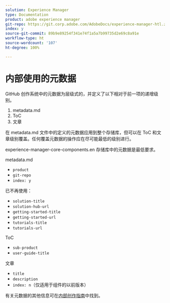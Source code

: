 ```yaml
---
solution: Experience Manager
type: Documentation
product: adobe experience manager
git-repo: https://git.corp.adobe.com/AdobeDocs/experience-manager-htl.zh-Hans
index: y
source-git-commit: 89b9e89254f341e74f1a5a7b99735d2e69c8a91e
workflow-type: ht
source-wordcount: '107'
ht-degree: 100%

---
```



# 内部使用的元数据

GitHub 创作系统中的元数据为层级式的，并定义了以下相对于前一项的递增级别。

1. metadata.md
1. ToC
1. 文章

在 metadata.md 文件中的定义的元数据应用到整个存储库，但可以在 ToC 和文章级别覆盖。任何覆盖元数据的操作应在尽可能最低的级别进行。

experience-manager-core-components.en 存储库中的元数据是最低要求。

metadata.md

* `product`
* `git-repo`
* `index: y`

已不再使用：

* `solution-title`
* `solution-hub-url`
* `getting-started-title`
* `getting-started-url`
* `tutorials-title`
* `tutorials-url`

ToC

* `sub-product`
* `user-guide-title`

文章

* `title`
* `description`
* `index: n`（仅适用于组件的以前版本）

有关元数据的其他信息可在[内部创作指南](https://experienceleague.adobe.com/docs/authoring-guide-exl/using/authoring/features/metadata.html?lang=zh-Hans#solution)中找到。
